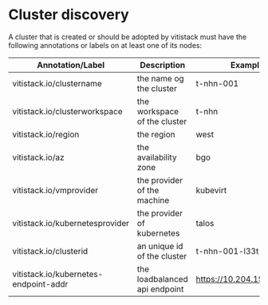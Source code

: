 # Cluster discovery

A cluster that is created or should be adopted by vitistack must have the following annotations or labels on at least one of its nodes:

| Annotation/Label | Description | Example |
|---|---|---|
|vitistack.io/clustername|the name og the cluster|t-nhn-001|
|vitistack.io/clusterworkspace|the workspace of the cluster|t-nhn|
|vitistack.io/region|the region|west|
|vitistack.io/az|the availability zone|bgo|
|vitistack.io/vmprovider|the provider of the machine|kubevirt|
|vitistack.io/kubernetesprovider|the provider of kubernetes|talos|
|vitistack.io/clusterid|an unique id of the cluster|t-nhn-001-l33t|
|vitistack.io/kubernetes-endpoint-addr|the loadbalanced api endpoint|https://10.204.150.5:6443|
